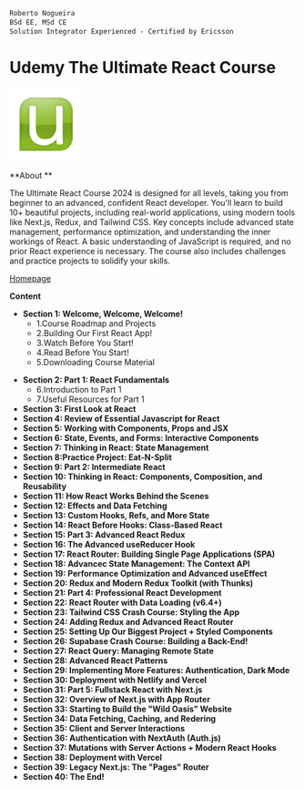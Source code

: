 ```
Roberto Nogueira
BSd EE, MSd CE
Solution Integrator Experienced - Certified by Ericsson
```

# Udemy The Ultimate React Course

![udemy image](images/udemy.png)

**About **

The Ultimate React Course 2024 is designed for all levels, taking you from beginner to an advanced, confident React developer. You'll learn to build 10+ beautiful projects, including real-world applications, using modern tools like Next.js, Redux, and Tailwind CSS. Key concepts include advanced state management, performance optimization, and understanding the inner workings of React. A basic understanding of JavaScript is required, and no prior React experience is necessary. The course also includes challenges and practice projects to solidify your skills.

[Homepage](https://www.udemy.com/course/the-ultimate-react-course/learn/lecture/37351178#overview)

**Content**
+ **Section 1: Welcome, Welcome, Welcome!**
	+ 1.Course Roadmap and Projects
	+ 2.Building Our First React App!
	+ 3.Watch Before You Start!
	+ 4.Read Before You Start!
	+ 5.Downloading Course Material
- **Section 2: Part 1: React Fundamentals**
	+ 6.Introduction to Part 1
	+ 7.Useful Resources for Part 1
- **Section 3: First Look at React**
- **Section 4: Review of Essential Javascript for React**
- **Section 5: Working with Components, Props and JSX**
- **Section 6: State, Events, and Forms: Interactive Components**
- **Section 7: Thinking in React: State Management**
- **Section 8:Practice Project: Eat-N-Split**
- **Section 9: Part 2: Intermediate React**
- **Section 10: Thinking in React: Components, Composition, and Reusability**
- **Section 11: How React Works Behind the Scenes**
- **Section 12: Effects and Data Fetching**
- **Section 13: Custom Hooks, Refs, and More State**
- **Section 14: React Before Hooks: Class-Based React**
- **Section 15: Part 3: Advanced React Redux**
- **Section 16: The Advanced useReducer Hook**
- **Section 17: React Router: Building Single Page Applications (SPA)**
- **Section 18: Advancec State Management: The Context API**
- **Section 19: Performance Optimization and Advanced useEffect**
- **Section 20: Redux and Modern Redux Toolkit (with Thunks)**
- **Section 21: Part 4: Professional React Development**
- **Section 22: React Router with Data Loading (v6.4+)**
- **Section 23: Tailwind CSS Crash Course: Styling the App**
- **Section 24: Adding Redux and Advanced React Router**
- **Section 25: Setting Up Our Biggest Project + Styled Components**
- **Section 26: Supabase Crash Course: Building a Back-End!**
- **Section 27: React Query: Managing Remote State**
- **Section 28: Advanced React Patterns**
- **Section 29: Implementing More Features: Authentication, Dark Mode**
- **Section 30: Deployment with Netlify and Vercel**
- **Section 31: Part 5: Fullstack React with Next.js**
- **Section 32: Overview of Next.js with App Router**
- **Section 33: Starting to Build the "Wild Oasis" Website**
- **Section 34: Data Fetching, Caching, and Redering**
- **Section 35: Client and Server Interactions**
- **Section 36: Authentication with NextAuth (Auth.js)**
- **Section 37: Mutations with Server Actions + Modern React Hooks**
- **Section 38: Deployment with Vercel**
- **Section 39: Legacy Next.js: The "Pages" Router**
- **Section 40: The End!**


